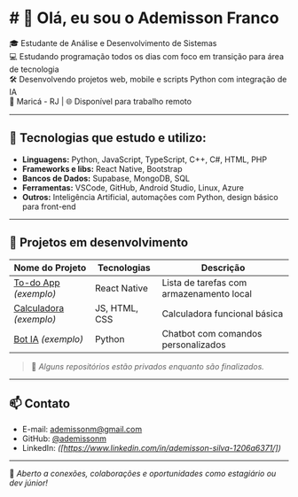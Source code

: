 # # 👋 Olá, eu sou o Ademisson Franco

🎓 Estudante de Análise e Desenvolvimento de Sistemas  
💻 Estudando programação todos os dias com foco em transição para área de tecnologia  
🛠️ Desenvolvendo projetos web, mobile e scripts Python com integração de IA  
📍 Maricá - RJ | 🌐 Disponível para trabalho remoto  

---

## 🚀 Tecnologias que estudo e utilizo:

- **Linguagens:** Python, JavaScript, TypeScript, C++, C#, HTML, PHP  
- **Frameworks e libs:** React Native, Bootstrap  
- **Bancos de Dados:** Supabase, MongoDB, SQL  
- **Ferramentas:** VSCode, GitHub, Android Studio, Linux, Azure  
- **Outros:** Inteligência Artificial, automações com Python, design básico para front-end

---

## 💼 Projetos em desenvolvimento

| Nome do Projeto | Tecnologias | Descrição |
|----------------|-------------|-----------|
| [To-do App](https://github.com/ademissonm/todo-app) *(exemplo)* | React Native | Lista de tarefas com armazenamento local |
| [Calculadora](https://github.com/ademissonm/calculadora-js) *(exemplo)* | JS, HTML, CSS | Calculadora funcional básica |
| [Bot IA](https://github.com/ademissonm/chatbot-ai) *(exemplo)* | Python | Chatbot com comandos personalizados |

> 📌 *Alguns repositórios estão privados enquanto são finalizados.*

---

## 📫 Contato

- E-mail: ademissonm@gmail.com  
- GitHub: [@ademissonm]([https://github.com/ademisson-Auto])  
- LinkedIn: *([https://www.linkedin.com/in/ademisson-silva-1206a6371/])*  

---

💬 *Aberto a conexões, colaborações e oportunidades como estagiário ou dev júnior!*
